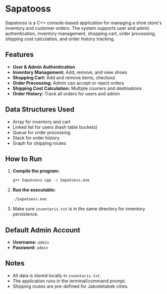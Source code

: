 # Sapatooss

Sapatooss is a C++ console-based application for managing a shoe store's inventory and customer orders. The system supports user and admin authentication, inventory management, shopping cart, order processing, shipping cost calculation, and order history tracking.

## Features

- **User & Admin Authentication**
- **Inventory Management:** Add, remove, and view shoes
- **Shopping Cart:** Add and remove items, checkout
- **Order Processing:** Admin can accept or reject orders
- **Shipping Cost Calculation:** Multiple couriers and destinations
- **Order History:** Track all orders for users and admin

## Data Structures Used

- Array for inventory and cart
- Linked list for users (hash table buckets)
- Queue for order processing
- Stack for order history
- Graph for shipping routes

## How to Run

1. **Compile the program:**
   ```sh
   g++ Sapatooss.cpp -o Sapatooss.exe
   ```
2. **Run the executable:**
   ```sh
   ./Sapatooss.exe
   ```
3. Make sure `inventaris.txt` is in the same directory for inventory persistence.

## Default Admin Account

- **Username:** `admin`
- **Password:** `admin`

## Notes

- All data is stored locally in `inventaris.txt`.
- The application runs in the terminal/command prompt.
- Shipping routes are pre-defined for Jabodetabek cities.

